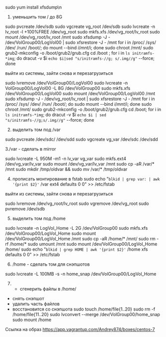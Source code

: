sudo yum install xfsdump\n

1. уменьшить том / до 8G

sudo pvcreate /dev/sdb
sudo vgcreate vg_root /dev/sdb
sudo lvcreate -n lv_root -l +100%FREE /dev/vg_root
sudo mkfs.xfs /dev/vg_root/lv_root
sudo mount /dev/vg_root/lv_root /mnt
sudo xfsdump -J - /dev/VolGroup00/LogVol00 | sudo xfsrestore -J - /mnt
for i in /proc/ /sys/ /dev/ /run/ /boot/; do mount --bind $i /mnt/$i; done
sudo chroot /mnt/
sudo grub2-mkconfig -o /boot/grub2/grub.cfg
cd /boot ; for i in `ls initramfs-*img`; do dracut -v $i `echo $i|sed "s/initramfs-//g;
s/.img//g"` --force; done

выйти из системы, зайти снова и перезагрузиться

sudo lvremove /dev/VolGroup00/LogVol00 
sudo lvcreate -n VolGroup00/LogVol00 -L 8G /dev/VolGroup00
sudo mkfs.xfs /dev/VolGroup00/LogVol00
sudo mount /dev/VolGroup00/LogVol00  /mnt
sudo xfsdump -J - /dev/vg_root/lv_root | sudo xfsrestore -J - /mnt
for i in /proc/ /sys/ /dev/ /run/ /boot/; do sudo mount --bind $i /mnt/$i; done
sudo chroot /mnt/
sudo grub2-mkconfig -o /boot/grub2/grub.cfg
cd /boot; for i in `ls initramfs-*img`; do dracut -v $i `echo $i | sed "s/initramfs-//g;s/.img//g"` --force; done

2. выделить том под /var

sudo pvcreate /dev/sdc/ /dev/sdd
sudo vgcreate vg_var /dev/sdc /dev/sdd

3./var - сделать в mirror

sudo lvcreate -L 950M -m1 -n lv_var vg_var
sudo mkfs.ext4 /dev/vg_var/lv_var
sudo mount /dev/vg_var/lv_var /mnt
sudo cp -aR /var/* /mnt
sudo mkdir /tmp/oldvar && sudo mv /var/* /tmp/oldvar

4. прописать монтирование в fstab
sudo echo "`blkid | grep var: | awk '{print $2}'` /var ext4 defaults 0 0" >> /etc/fstab

выйти из системы, зайти снова и перезагрузиться

sudo lvremove /dev/vg_root/lv_root
sudo vgremove /dev/vg_root
sudo pvremove /dev/sdb

5. выделить том под /home

sudo lvcreate -n LogVol_Home -L 2G /dev/VolGroup00
sudo mkfs.xfs /dev/VolGroup00/LogVol_Home
sudo mount /dev/VolGroup00/LogVol_Home /mnt
sudo cp -aR /home/* /mnt/
 sudo rm -rf /home/*
sudo umount /mnt
sudo mount /dev/VolGroup00/LogVol_Home /home/
sudo echo "`blkid | grep HOME | awk '{print $2}'` /home xfs defaults 0 0" >> /etc/fstab

6. /home - сделать том для снэпшотов

sudo lvcreate -L 100MB -s -n home_snap /dev/VolGroup00/LogVol_Home

7. - сгенерить файлы в /home/

- снять снэпшот
- удалить часть файлов
- восстановится со снэпшота
sudo touch /home/file{1..20}
sudo rm -f /home/file{11..20}
sudo lvconvert --merge /dev/VolGroup00/home_snap
sudo mount /home

Ссылка на образ
https://app.vagrantup.com/Andrey874/boxes/centos-7
